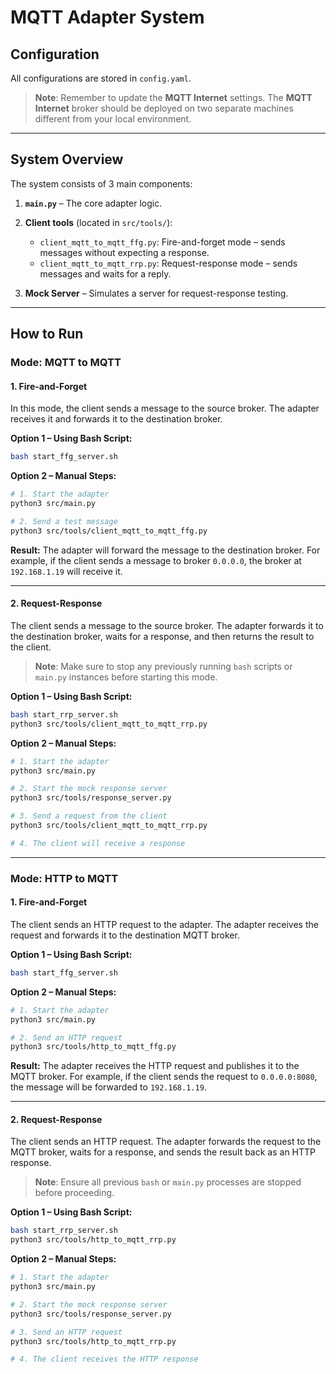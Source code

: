 

# MQTT Adapter System

## Configuration

All configurations are stored in `config.yaml`.

> **Note**: Remember to update the **MQTT Internet** settings.
> The **MQTT Internet** broker should be deployed on two separate machines different from your local environment.

---

## System Overview

The system consists of 3 main components:

1. **`main.py`** – The core adapter logic.
2. **Client tools** (located in `src/tools/`):

   * `client_mqtt_to_mqtt_ffg.py`: Fire-and-forget mode – sends messages without expecting a response.
   * `client_mqtt_to_mqtt_rrp.py`: Request-response mode – sends messages and waits for a reply.
3. **Mock Server** – Simulates a server for request-response testing.

---

## How to Run

### Mode: MQTT to MQTT

#### 1. Fire-and-Forget

In this mode, the client sends a message to the source broker. The adapter receives it and forwards it to the destination broker.

**Option 1 – Using Bash Script:**

```bash
bash start_ffg_server.sh
```

**Option 2 – Manual Steps:**

```bash
# 1. Start the adapter
python3 src/main.py

# 2. Send a test message
python3 src/tools/client_mqtt_to_mqtt_ffg.py
```

**Result:**
The adapter will forward the message to the destination broker.
For example, if the client sends a message to broker `0.0.0.0`, the broker at `192.168.1.19` will receive it.

---

#### 2. Request-Response

The client sends a message to the source broker. The adapter forwards it to the destination broker, waits for a response, and then returns the result to the client.

> **Note**: Make sure to stop any previously running `bash` scripts or `main.py` instances before starting this mode.

**Option 1 – Using Bash Script:**

```bash
bash start_rrp_server.sh
python3 src/tools/client_mqtt_to_mqtt_rrp.py
```

**Option 2 – Manual Steps:**

```bash
# 1. Start the adapter
python3 src/main.py

# 2. Start the mock response server
python3 src/tools/response_server.py

# 3. Send a request from the client
python3 src/tools/client_mqtt_to_mqtt_rrp.py

# 4. The client will receive a response
```

---

### Mode: HTTP to MQTT

#### 1. Fire-and-Forget

The client sends an HTTP request to the adapter. The adapter receives the request and forwards it to the destination MQTT broker.

**Option 1 – Using Bash Script:**

```bash
bash start_ffg_server.sh
```

**Option 2 – Manual Steps:**

```bash
# 1. Start the adapter
python3 src/main.py

# 2. Send an HTTP request
python3 src/tools/http_to_mqtt_ffg.py
```

**Result:**
The adapter receives the HTTP request and publishes it to the MQTT broker.
For example, if the client sends the request to `0.0.0.0:8080`, the message will be forwarded to `192.168.1.19`.

---

#### 2. Request-Response

The client sends an HTTP request. The adapter forwards the request to the MQTT broker, waits for a response, and sends the result back as an HTTP response.

> **Note**: Ensure all previous `bash` or `main.py` processes are stopped before proceeding.

**Option 1 – Using Bash Script:**

```bash
bash start_rrp_server.sh
python3 src/tools/http_to_mqtt_rrp.py
```

**Option 2 – Manual Steps:**

```bash
# 1. Start the adapter
python3 src/main.py

# 2. Start the mock response server
python3 src/tools/response_server.py

# 3. Send an HTTP request
python3 src/tools/http_to_mqtt_rrp.py

# 4. The client receives the HTTP response
```
